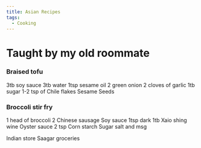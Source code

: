 ```yaml
---
title: Asian Recipes
tags:
  - Cooking
---
```


# Taught by my old roommate

### Braised tofu

3tb soy sauce
3tb water
1tsp sesame oil
2 green onion
2 cloves of garlic
1tb sugar
1-2 tsp of Chile flakes
Sesame Seeds

### Broccoli stir fry

1 head of broccoli
2 Chinese sausage 
Soy sauce 1tsp dark
1tb Xaio shing wine
Oyster sauce
2 tsp Corn starch
Sugar salt and msg

Indian store
Saagar groceries
